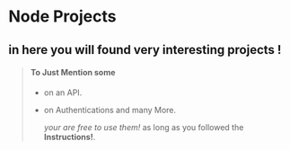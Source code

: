 # Node Projects

## in here you will found very interesting projects !

> #### To Just Mention some
>
> - on an API.
> - on Authentications and many More.
>
>   _your are free to use them!_ as long as you followed the **Instructions!**.
